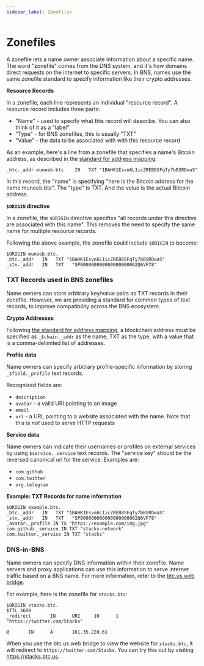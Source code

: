 ```yaml
---
sidebar_label: Zonefiles
---
```


# Zonefiles

A zonefile lets a name owner associate information about a specific name. The word "zonefile" comes from the DNS system, and it's how domains direct requests on the internet to specific servers. In BNS, names use the same zonefile standard to specify information like their crypto addresses.

**Resource Records**

In a zonefile, each line represents an individual "resource record". A resource record includes three parts:

- "Name" - used to specify what this record will describe. You can also think of it as a "label"
- "Type" - for BNS zonefiles, this is usually "TXT"
- "Value" - the data to be associated with with this resource record

As an example, here's a line from a zonefile that specifies a name's Bitcoin address, as described in the [standard for address mapping](https://github.com/bnswg/standards/blob/main/address-mapping.md):

```
_btc._addr.muneeb.btc.   IN   TXT "1BAHK1Esvn6L1icZREB8SFqTy7bBSRDwaS"
```

In this record, the "name" is specifying "here is the Bitcoin address for the name muneeb.btc". The "type" is TXT. And the value is the actual Bitcoin address.

**`$ORIGIN` directive**

In a zonefile, the `$ORIGIN` directive specifies "all records under this directive are associated with this name". This removes the need to specify the same name for multiple resource records.

Following the above example, the zonefile could include `$ORIGIN` to become:

```
$ORIGIN muneeb.btc.
_btc._addr   IN   TXT "1BAHK1Esvn6L1icZREB8SFqTy7bBSRDwaS"
_stx._addr   IN   TXT   "SP000000000000000000002Q6VF78"
```

### TXT Records used in BNS zonefiles

Name owners can store arbitrary key/value pairs as TXT records in their zonefile. However, we are providing a standard for common types of text records, to improve compatibility across the BNS ecosystem.

**Crypto Addresses**

Following [the standard for address mapping](https://github.com/bnswg/standards/blob/main/address-mapping.md), a blockchain address must be specified as `_$chain._addr` as the name, TXT as the type, with a value that is a comma-delimited list of addresses.

**Profile data**

Name owners can specify arbitrary profile-specific information by storing `_$field._profile` text records.

Recognized fields are:

- `description`
- `avatar` - a valid URI pointing to an image
- `email`
- `url` - a URL pointing to a website associated with the name. Note that this is _not_ used to serve HTTP requests

**Service data**

Name owners can indicate their usernames or profiles on external services by using `$service._service` text records. The "service key" should be the reversed canonical url for the service. Examples are:

- `com.github`
- `com.twitter`
- `org.telegram`

**Example: TXT Records for name information**

```
$ORIGIN example.btc.
_btc._addr   IN   TXT "1BAHK1Esvn6L1icZREB8SFqTy7bBSRDwaS"
_stx._addr   IN   TXT   "SP000000000000000000002Q6VF78"
_avatar._profile IN TX "https://example.com/img.jpg"
com.github._service IN TXT "stacks-network"
com.twitter._service IN TXT "stacks"
```

### DNS-in-BNS

Name owners can specify DNS information within their zonefile. Name servers and proxy applications can use this information to serve internet traffic based on a BNS name. For more information, refer to the [btc.us web bridge](https://btc.us/web-bridge).

For example, here is the zonefile for `stacks.btc`:

```
$ORIGIN stacks.btc.
$TTL 3600
_redirect       IN      URI     10      1       "https://twitter.com/Stacks"

@       IN      A       161.35.228.61
```

When you use the btc.us web bridge to view the website for `stacks.btc`, it will redirect to `https://twitter.com/Stacks`. You can try this out by visiting https://stacks.btc.us.
